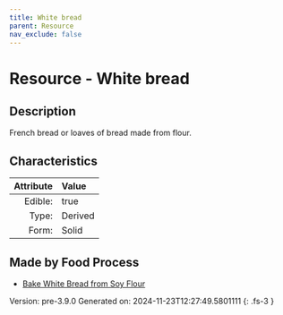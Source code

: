 ```yaml
---
title: White bread
parent: Resource
nav_exclude: false
---
```

# Resource - White bread

## Description
French bread or loaves of bread made from flour. 

## Characteristics

| Attribute      | Value |
|--------:|:------|
|Edible:|true|
|Type:|Derived|
|Form:|Solid|
 



## Made by Food Process

- [Bake White Bread from Soy Flour](../food/bake-white-bread-from-soy-flour.html)

    

Version: pre-3.9.0 Generated on: 2024-11-23T12:27:49.5801111
{: .fs-3 }
